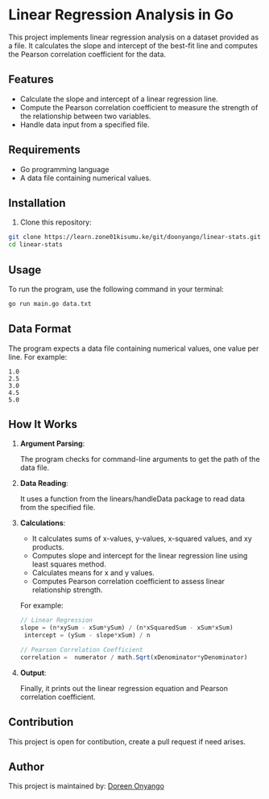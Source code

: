 # Linear Regression Analysis in Go

This project implements linear regression analysis on a dataset provided as a file. It calculates the slope and intercept of the best-fit line and computes the Pearson correlation coefficient for the data.

## Features

- Calculate the slope and intercept of a linear regression line.
- Compute the Pearson correlation coefficient to measure the strength of the relationship between two variables.
- Handle data input from a specified file.

## Requirements

- Go programming language
- A data file containing numerical values.

## Installation

1. Clone this repository:
```bash
git clone https://learn.zone01kisumu.ke/git/doonyango/linear-stats.git
cd linear-stats
```

## Usage
To run the program, use the following command in your terminal:

```bash
go run main.go data.txt
```
## Data Format
The program expects a data file containing numerical values, one value per line. For example:
```
1.0
2.5
3.0
4.5
5.0
```

## How It Works

1. **Argument Parsing**: 

    The program checks for command-line arguments to get the path of the data file.

2. **Data Reading**: 

   It uses a function from the linears/handleData package to read data from the specified file.

3. **Calculations**:

   - It calculates sums of x-values, y-values, x-squared values, and xy products.
   - Computes slope and intercept for the linear regression line using least squares method.
   - Calculates means for x and y values.
   - Computes Pearson correlation coefficient to assess linear relationship strength.

   For example:

   ```js
   // Linear Regression 
   slope = (n*xySum - xSum*ySum) / (n*xSquaredSum - xSum*xSum)
	intercept = (ySum - slope*xSum) / n
   ```

   ```js
   // Pearson Correlation Coefficient
   correlation =  numerator / math.Sqrt(xDenominator*yDenominator)
   ```

4. **Output**: 

   Finally, it prints out the linear regression equation and Pearson correlation coefficient.

## Contribution
This project is open for contibution,  create a pull request if need arises.

## Author
This project is maintained by:
[Doreen Onyango](https://github.com/Doreen-Onyango)
